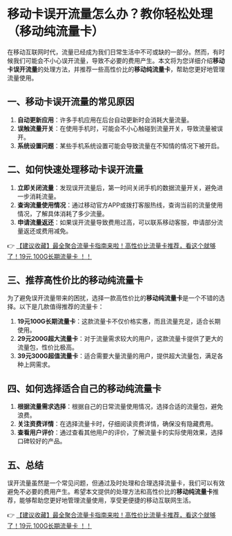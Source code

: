 # 移动卡误开流量怎么办？教你轻松处理（移动纯流量卡）

在移动互联网时代，流量已经成为我们日常生活中不可或缺的一部分。然而，有时候我们可能会不小心误开流量，导致不必要的费用产生。本文将为您详细介绍**移动卡误开流量**的处理方法，并推荐一些高性价比的**移动纯流量卡**，帮助您更好地管理流量使用。

## 一、移动卡误开流量的常见原因

1. **自动更新应用**：许多手机应用在后台自动更新时会消耗大量流量。
2. **误触流量开关**：在使用手机时，可能会不小心触碰到流量开关，导致流量被误开。
3. **系统设置问题**：某些手机系统设置可能会导致流量在不知情的情况下被开启。

## 二、如何快速处理移动卡误开流量

1. **立即关闭流量**：发现误开流量后，第一时间关闭手机的数据流量开关，避免进一步消耗流量。
2. **查询流量使用情况**：通过移动官方APP或拨打客服热线，查询当前的流量使用情况，了解具体消耗了多少流量。
3. **申请流量返还**：如果误开流量导致费用过高，可以联系移动客服，申请部分流量返还或费用减免。

👉 [【建议收藏】最全聚合流量卡指南来啦！高性价比流量卡推荐，看这个就够了！19元 100G长期流量卡 ！！](https://bit.ly/Liuliangka)

## 三、推荐高性价比的移动纯流量卡

为了避免误开流量带来的困扰，选择一款高性价比的**移动纯流量卡**是一个不错的选择。以下是几款值得推荐的流量卡：

1. **19元100G长期流量卡**：这款流量卡不仅价格实惠，而且流量充足，适合长期使用。
2. **29元200G超大流量卡**：对于流量需求较大的用户，这款流量卡提供了更大的流量包，性价比极高。
3. **39元300G超值流量卡**：适合需要大量流量的用户，提供超大流量包，满足各种上网需求。

## 四、如何选择适合自己的移动纯流量卡

1. **根据流量需求选择**：根据自己的日常流量使用情况，选择合适的流量包，避免浪费。
2. **关注资费详情**：在选择流量卡时，仔细阅读资费详情，确保没有隐藏费用。
3. **查看用户评价**：通过查看其他用户的评价，了解流量卡的实际使用效果，选择口碑较好的产品。

## 五、总结

误开流量虽然是一个常见问题，但通过及时处理和合理选择流量卡，我们可以有效避免不必要的费用产生。希望本文提供的处理方法和高性价比的**移动纯流量卡**推荐，能够帮助您更好地管理流量使用，享受更便捷的移动互联网生活。

👉 [【建议收藏】最全聚合流量卡指南来啦！高性价比流量卡推荐，看这个就够了！19元 100G长期流量卡 ！！](https://bit.ly/Liuliangka)